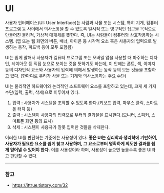 # UI

사용자 인터페이스(UI: User Interface)는 사람과 사물 또는 시스템, 특히 기계, 컴퓨터 프로그램 등 사이에서 의사소통을 할 수 있도록 일시적 또는 영구적인 접근을 목적으로 만들어진 물리적, 가상적 매개체를 뜻한다. 즉, UI는 사람들이 컴퓨터와 상호작용하는 시스템. (앱 또는 웹 화면의 버튼, 배너, 아이콘 등 시각적 요소 혹은 사용자의 입력으로 발생하는 동작, 피드백 등이 모두 포함됨)

UI는 쉽게 말해서 사용자가 컴퓨터 프로그램 또는 모바일 앱을 사용할 때 마주하는 디자인, 레이아웃 등 직접 눈으로 보이는 것을 뜻하기도 하는데, 이 안에는 폰트, 색, 이미지 등의 디자인적 요소와 사용자의 입력에 의해서 발생하는 동작 등의 모든 것들을 포함하고 있다. (한마디로 우리가 사물 또는 기계와 의사소통하는 주요 수단)

UI는 물리적인 하드웨어와 논리적인 소프트웨어 요소를 포함하고 있는데, 크게 세 가지 수단(입력, 출력, 삭제)으로 이루어져 있다.

1. 입력 : 사용자가 시스템을 조작할 수 있도록 한다.(키보드 입력, 마우스 클릭, 스마트폰 터치 등)
2. 출력 : 시스템이 사용자의 입력으로 부터의 결과물을 표시한다.(모니터, 스피커, 스마트폰 화면 등의 표시)
3. 삭제 : 시스템이 사용자가 잘못 입력한 것들을 삭제한다.

이러한 UI를 판단하는 기준에는 사용성이 있다. **좋은 UI는 심리학과 생리학에 기반하여, 사용자가 필요한 요소를 쉽게 찾고 사용하며, 그 요소로부터 명확하게 의도한 결과를 쉽게 얻어낼 수 있어야 한다.** 이를 사용성이라 하며, 사용성이 높으면 높을수록 좋은 UI라고 판단할 수 있다.

---

### 참고

- https://ittrue.tistory.com/32
